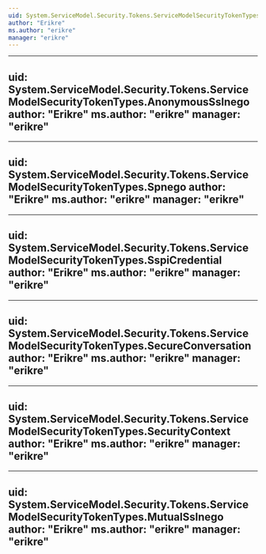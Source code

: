```yaml
---
uid: System.ServiceModel.Security.Tokens.ServiceModelSecurityTokenTypes
author: "Erikre"
ms.author: "erikre"
manager: "erikre"
---
```


---
uid: System.ServiceModel.Security.Tokens.ServiceModelSecurityTokenTypes.AnonymousSslnego
author: "Erikre"
ms.author: "erikre"
manager: "erikre"
---

---
uid: System.ServiceModel.Security.Tokens.ServiceModelSecurityTokenTypes.Spnego
author: "Erikre"
ms.author: "erikre"
manager: "erikre"
---

---
uid: System.ServiceModel.Security.Tokens.ServiceModelSecurityTokenTypes.SspiCredential
author: "Erikre"
ms.author: "erikre"
manager: "erikre"
---

---
uid: System.ServiceModel.Security.Tokens.ServiceModelSecurityTokenTypes.SecureConversation
author: "Erikre"
ms.author: "erikre"
manager: "erikre"
---

---
uid: System.ServiceModel.Security.Tokens.ServiceModelSecurityTokenTypes.SecurityContext
author: "Erikre"
ms.author: "erikre"
manager: "erikre"
---

---
uid: System.ServiceModel.Security.Tokens.ServiceModelSecurityTokenTypes.MutualSslnego
author: "Erikre"
ms.author: "erikre"
manager: "erikre"
---
